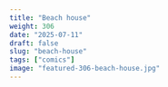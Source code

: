 ```yaml
---
title: "Beach house"
weight: 306
date: "2025-07-11"
draft: false
slug: "beach-house"
tags: ["comics"]
image: "featured-306-beach-house.jpg"
---
```

